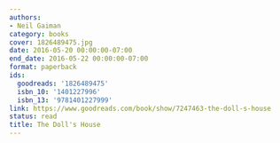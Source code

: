 ```yaml
---
authors:
- Neil Gaiman
category: books
cover: 1826489475.jpg
date: 2016-05-20 00:00:00-07:00
end_date: 2016-05-22 00:00:00-07:00
format: paperback
ids:
  goodreads: '1826489475'
  isbn_10: '1401227996'
  isbn_13: '9781401227999'
link: https://www.goodreads.com/book/show/7247463-the-doll-s-house
status: read
title: The Doll's House
---
```

